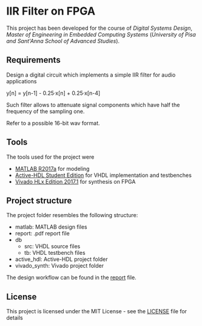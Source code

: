 # IIR Filter on FPGA
This project has been developed for the course of *Digital Systems Design*, *Master of Engineering in Embedded Computing Systems* (*University of Pisa and Sant'Anna School of Advanced Studies*).


## Requirements
Design a digital circuit which implements a simple IIR filter for audio applications

y[n] = y[n-1] - 0.25·x[n] + 0.25·x[n-4]

Such filter allows to attenuate signal components which have half the frequency of the sampling one.

Refer to a possible 16-bit wav format.

## Tools
The tools used for the project were
* [MATLAB R2017a](https://it.mathworks.com/products/matlab.html) for modeling
* [Active-HDL Student Edition](https://www.aldec.com/en/products/fpga_simulation/active_hdl_student) for VHDL implementation and testbenches
* [Vivado HLx Edition 2017.1](https://www.xilinx.com/products/design-tools/vivado.html) for synthesis on FPGA

## Project structure
The project folder resembles the following structure:

* matlab: MATLAB design files
* report: .pdf report file
* db
  * src: VHDL source files
  * tb: VHDL testbench files
* active_hdl: Active-HDL project folder
* vivado_synth: Vivado project folder

The design workflow can be found in the [report](https://github.com/gabrielebaris/IIRAudioFilterFPGA/blob/master/report/report.pdf) file.

## License
This project is licensed under the MIT License - see the [LICENSE](https://github.com/gabrielebaris/IIRAudioFilterFPGA/blob/master/LICENSE) file for details